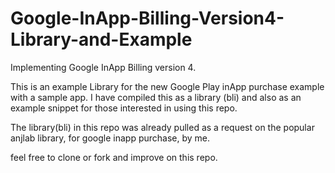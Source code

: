# Google-InApp-Billing-Version4-Library-and-Example
Implementing Google InApp Billing version 4. 

This is an example Library for the new Google Play inApp purchase example with a sample app.
I have compiled this as a library (bli) and also as an example snippet for those interested in using this repo.

The library(bli) in this repo was already pulled as a request on the popular anjlab library, for google inapp purchase, by me.

feel free to clone or fork and improve on this repo.
